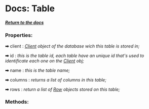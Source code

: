 # Docs: Table

##### [Return to the docs](https://github.com/HidekiHrk/JLDB/blob/master/docs/main.md)

### Properties:

**➡** client : *[Client](https://github.com/HidekiHrk/JLDB/blob/master/docs/client.md) object of the database wich this table is stored in;*

**➡** id : *this is the table id, each table have an unique id that's used to identificate each one on the [Client](https://github.com/HidekiHrk/JLDB/blob/master/docs/client.md) obj;*

**➡** name : *this is the table name;*

**➡** columns : *returns a list of columns in this table;*

**➡** rows : *return a list of [Row](https://github.com/HidekiHrk/JLDB/blob/master/docs/row.md) objects stored on this table;*

### Methods:
